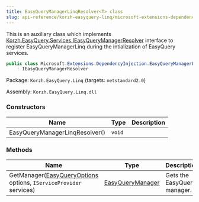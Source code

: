 ```yaml
---
title: EasyQueryManagerLinqResolver<T> class
slug: api-reference/korzh-easyquery-linq/microsoft-extensions-dependencyinjection-namespace/easyquerymanagerlinqresolver-t--class
---
```



This is an auxiliary class which implements [Korzh.EasyQuery.Services.IEasyQueryManagerResolver](/api-reference/korzh-easyquery/korzh-easyquery-services-namespace/ieasyquerymanagerresolver-interface) interface  to register EasyQueryManagerLinq during the intialization of EasyQuery services.
```csharp
public class Microsoft.Extensions.DependencyInjection.EasyQueryManagerLinqResolver<T>
    : IEasyQueryManagerResolver

```
Package: `Korzh.EasyQuery.Linq` (targets: `netstandard2.0`)

Assembly: `Korzh.EasyQuery.Linq.dll`

### Constructors

| Name | Type | Description | 
| --- | --- | --- | 
| EasyQueryManagerLinqResolver() | `void` |  | 


### Methods

| Name | Type | Description | 
| --- | --- | --- | 
| GetManager([EasyQueryOptions](/api-reference/korzh-easyquery/korzh-easyquery-services-namespace/easyqueryoptions-class) options, `IServiceProvider` services) | [EasyQueryManager](/api-reference/korzh-easyquery/korzh-easyquery-services-namespace/easyquerymanager-class) | Gets the EasyQuery manager. |